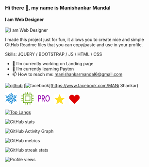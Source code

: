 

### Hi there 👋, my name is Manishankar Mandal
#### I am Web Designer
![I am Web Designer](https://arturssmirnovs.github.io/github-profile-readme-generator/images/banner.png)

I made this project just for fun, it allows you to create nice and simple GitHub Readme files that you can copy/paste and use in your profile.

Skills: JQUERY / BOOTSTRAP / JS / HTML / CSS

- 🔭 I’m currently working on Landing page 
- 🌱 I’m currently learning Payton 
- 📫 How to reach me: manishankarmandal6@gmail.com 


[<img src='https://cdn.jsdelivr.net/npm/simple-icons@3.0.1/icons/github.svg' alt='github' height='40'>](https://github.com/MANI-max-max)  [<img src='https://cdn.jsdelivr.net/npm/simple-icons@3.0.1/icons/facebook.svg' alt='facebook' height='40'>](https://www.facebook.com/MANi Shankar)  

<a href='https://archiveprogram.github.com/'><img src='https://raw.githubusercontent.com/acervenky/animated-github-badges/master/assets/acbadge.gif' width='40' height='40'></a> <a href='https://docs.github.com/en/developers'><img src='https://raw.githubusercontent.com/acervenky/animated-github-badges/master/assets/devbadge.gif' width='40' height='40'></a> <a href='https://github.com/pricing'><img src='https://raw.githubusercontent.com/acervenky/animated-github-badges/master/assets/pro.gif' width='40' height='40'></a> <a href='https://stars.github.com/'><img src='https://raw.githubusercontent.com/acervenky/animated-github-badges/master/assets/starbadge.gif' width='35' height='35'></a> <a href='https://docs.github.com/en/github/supporting-the-open-source-community-with-github-sponsors'><img src='https://raw.githubusercontent.com/acervenky/animated-github-badges/master/assets/sponsorbadge.gif' width='35' height='35'></a> 

[![Top Langs](https://github-readme-stats.vercel.app/api/top-langs/?username=MANI-max-max)](https://github.com/anuraghazra/github-readme-stats)

![GitHub stats](https://github-readme-stats.vercel.app/api?username=MANI-max-max&show_icons=true&count_private=true)  

![GitHub Activity Graph](https://activity-graph.herokuapp.com/graph?username=MANI-max-max)  

![GitHub metrics](https://metrics.lecoq.io/MANI-max-max)  

![GitHub streak stats](https://github-readme-streak-stats.herokuapp.com/?user=MANI-max-max)  

![Profile views](https://gpvc.arturio.dev/MANI-max-max)  
